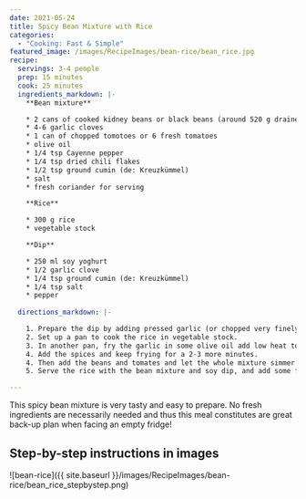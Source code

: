 ```yaml
---
date: 2021-05-24
title: Spicy Bean Mixture with Rice
categories:
  - "Cooking: Fast & Simple"
featured_image: /images/RecipeImages/bean-rice/bean_rice.jpg
recipe:
  servings: 3-4 people
  prep: 15 minutes
  cook: 25 minutes
  ingredients_markdown: |-
    **Bean mixture**

    * 2 cans of cooked kidney beans or black beans (around 520 g drained weight)
    * 4-6 garlic cloves
    * 1 can of chopped tomotoes or 6 fresh tomatoes
    * olive oil
    * 1/4 tsp Cayenne pepper
    * 1/4 tsp dried chili flakes
    * 1/2 tsp ground cumin (de: Kreuzkümmel)
    * salt
    * fresh coriander for serving

    **Rice**

    * 300 g rice
    * vegetable stock

    **Dip**

    * 250 ml soy yoghurt
    * 1/2 garlic clove
    * 1/4 tsp ground cumin (de: Kreuzkümmel)
    * 1/4 tsp salt
    * pepper
  
  directions_markdown: |-

    1. Prepare the dip by adding pressed garlic (or chopped very finely) to the soy yoghurt. Season with some cumin, salt and pepper and leave it in the fridge until serving.
    2. Set up a pan to cook the rice in vegetable stock.
    3. In another pan, fry the garlic in some olive oil add low heat to avoid the garlic to burn.
    4. Add the spices and keep frying for a 2-3 more minutes.
    4. Then add the beans and tomates and let the whole mixture simmer until the tomatoes are soft (if fresh ones were used). Season with salt and add more spices if needed.
    5. Serve the rice with the bean mixture and soy dip, and add some fresh coriander for extra flavour.

---
```


This spicy bean mixture is very tasty and easy to prepare. No fresh ingredients are necessarily needed and thus this meal constitutes are great back-up plan when facing an empty fridge!

<h2>Step-by-step instructions in images</h2>

![bean-rice]({{ site.baseurl }}/images/RecipeImages/bean-rice/bean_rice_stepbystep.png)